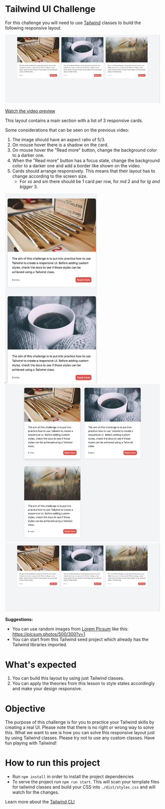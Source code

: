 # Tailwind UI Challenge

For this challenge you will need to use [Tailwind](https://tailwindcss.com/docs/installation) classes to build the following responsive layout.

<img src="./images/tailwind-cards-lg.png" alt="demo"  width="800px"/>

[Watch the video preview](https://youtu.be/rEB4cQifTs4)

This layout contains a main section with a list of 3 responsive cards.

Some considerations that can be seen on the previous video:

1. The image should have an aspect ratio of 5/3.
2. On mouse hover there is a shadow on the card.
3. On mouse hover the "Read more" button, change the background color to a darker one.
4. When the "Read more" button has a focus state, change the background color to a darker one and add a border like shown on the video.
5. Cards should arrange responsively. This means that their layout has to change according to the screen size.
   - For _xs_ and _sm_ there should be 1 card per row, for _md_ 2 and for _lg and bigger_ 3.

<img src="./images/tailwind-cards-xs.png" width="300px"/>
<img src="./images/tailwind-cards-md.png" width="700px"/>
<img src="./images/tailwind-cards-lg.png" width="700px"/>

**Suggestions:**

- You can use random images from [Lorem Picsum](https://picsum.photos/) like this: https://picsum.photos/500/300?v=1
- You can start from this Tailwind seed project which already has the Tailwind libraries imported.

# What's expected

1. You can build this layout by using just Tailwind classes.
2. You can apply the theories from this lesson to style states accordingly and make your design responsive.


# Objective

The purpose of this challenge is for you to practice your Tailwind skills by creating a real UI. Please note that there is no right or wrong way to solve this. What we want to see is how you can solve this responsive layout just by using Tailwind classes. Please try not to use any custom classes. Have fun playing with Tailwind!

# How to run this project
- Run `npm install` in order to install the project dependencies
- To serve the project run `npm run start`. This will scan your template files for tailwind classes and build your CSS into `./dist/styles.css` and will watch for the changes.

Learn more about the [Tailwind CLI](https://tailwindcss.com/docs/installation)